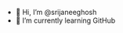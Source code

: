 - 👋 Hi, I’m @srijaneeghosh
- 🌱 I’m currently learning GitHub

<!---
srijaneeghosh/srijaneeghosh is a ✨ special ✨ repository because its `README.md` (this file) appears on your GitHub profile.
You can click the Preview link to take a look at your changes.
--->
